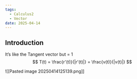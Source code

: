 ```yaml
---
tags:
  - Calculus2
  - Vector
date: 2025-04-14
---
```

## Introduction 
It’s like the Tangent vector but = 1
$$ T(t) = \frac{r'(t)}{|r'(t)|} = \frac{v(t)}{|v(t)|} $$

![[Pasted image 20250414125139.png]]
